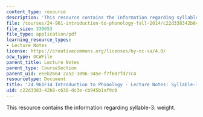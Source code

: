 ```yaml
---
content_type: resource
description: 'This resource contains the information regarding syllable-3: weight.'
file: /courses/24-961-introduction-to-phonology-fall-2014/c22d338342b8c638dc3ecb945b1af9c0_MIT24_961F14_Lecture21.pdf
file_size: 339653
file_type: application/pdf
learning_resource_types:
- Lecture Notes
license: https://creativecommons.org/licenses/by-nc-sa/4.0/
ocw_type: OCWFile
parent_title: Lecture Notes
parent_type: CourseSection
parent_uid: eeeb2664-2a52-1096-345e-f7f687fd77c4
resourcetype: Document
title: '24.961F14 Introduction to Phonology - Lecture Notes: Syllable-3'
uid: c22d3383-42b8-c638-dc3e-cb945b1af9c0
---
```

This resource contains the information regarding syllable-3: weight.
